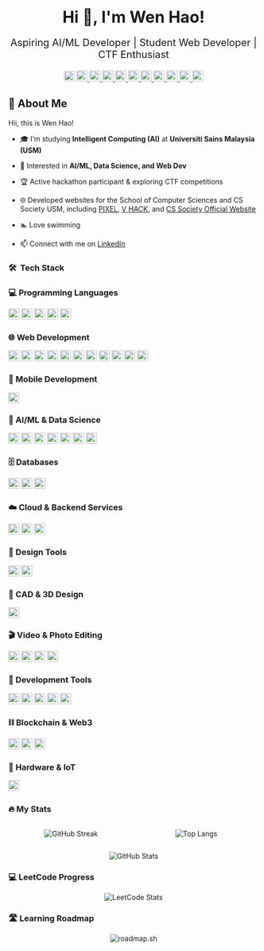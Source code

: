 <!-- Header -->
<div align="center">
  <p style="font-size: 2rem; font-weight: bold; margin-bottom: 0.5rem;">Hi 👋, I'm Wen Hao!</p>
  <p style="font-size: 1.25rem;">Aspiring AI/ML Developer | Student Web Developer | CTF Enthusiast</p>
</div>

<div align="center">
  <!-- Profile Views -->
  <img src="https://komarev.com/ghpvc/?username=wenhao1223&color=dc143c&style=for-the-badge" alt="Profile Views" style="height:21px;">
  <!-- Professional Platforms -->
  <!-- Portfolio -->
  <a href="https://wenhao1223.github.io/WenHao1223">
    <img src="https://img.shields.io/badge/Portfolio-543DE0?style=for-the-badge&logo=About.me&logoColor=white" alt="Portfolio" style="height:22px;">
  </a>
  <!-- LinkedIn -->
  <a href="https://www.linkedin.com/in/wenhao1223/">
    <img src="https://img.shields.io/badge/LinkedIn-0077B5?style=for-the-badge&logo=linkedin&logoColor=white" alt="LinkedIn" style="height:22px;">
  </a>
  <!-- GitHub -->
  <a href="https://github.com/WenHao1223">
    <img src="https://img.shields.io/badge/GitHub-100000?style=for-the-badge&logo=github&logoColor=white" alt="GitHub" style="height:22px;">
  </a>
  <!-- Kaggle -->
  <a href="https://www.kaggle.com/wenhao1223">
    <img src="https://img.shields.io/badge/Kaggle-20BEFF?style=for-the-badge&logo=Kaggle&logoColor=white" alt="Kaggle" style="height:22px;">
  </a>
  <!-- Contact -->
  <!-- Gmail -->
  <a href="mailto:wenhaojshs@gmail.com">
    <img src="https://img.shields.io/badge/Gmail-D14836?style=for-the-badge&logo=gmail&logoColor=white" alt="Gmail" style="height:22px;">
  </a>
  <!-- Social Media -->
  <!-- Facebook -->
  <a href="https://www.facebook.com/WenHao1223">
    <img src="https://img.shields.io/badge/Facebook-1877F2?style=for-the-badge&logo=facebook&logoColor=white" alt="Facebook" style="height:22px;">
  </a>
  <!-- Instagram -->
  <a href="https://www.instagram.com/limwenhao1223/">
    <img src="https://img.shields.io/badge/Instagram-E4405F?style=for-the-badge&logo=instagram&logoColor=white" alt="Instagram" style="height:22px;">
  </a>
  <!-- Twitter -->
  <a href="https://twitter.com/Hao1223Wen">
    <img src="https://img.shields.io/badge/Twitter-1DA1F2?style=for-the-badge&logo=x&logoColor=white" alt="Twitter" style="height:22px;">
  </a>
  <!-- Entertainment & Other -->
  <!-- Spotify -->
  <a href="https://open.spotify.com/user/31oii3r7gmfjpzqelwlyrlm2owta">
    <img src="https://img.shields.io/badge/Spotify-1DB954?style=for-the-badge&logo=spotify&logoColor=white" alt="Spotify" style="height:22px;">
  </a>
  <!-- Linktree -->
  <a href="https://linktr.ee/wenhao1223">
    <img src="https://img.shields.io/badge/Linktree-000000?style=for-the-badge&logo=Linktree&logoColor=white" alt="Linktree" style="height:22px;">
  </a>
</div>

## 👋 About Me

Hii, this is Wen Hao!

- 🎓 I’m studying **Intelligent Computing (AI)** at **Universiti Sains Malaysia (USM)**

- 🤖 Interested in **AI/ML, Data Science, and Web Dev**

- 🏆 Active hackathon participant & exploring CTF competitions

- 🌐 Developed websites for the School of Computer Sciences and CS Society USM, including [PIXEL](https://pixelusm.com/), [V HACK](https://vhackusm.com/), and [CS Society Official Website](https://cssocietyusm.com/)

- 🏊 Love swimming

- 📫 Connect with me on [LinkedIn](https://www.linkedin.com/in/wenhao1223/)

### 🛠 &nbsp;Tech Stack

### 💻 Programming Languages
<!-- Python -->
<img src="https://img.shields.io/badge/Python-3776AB?style=for-the-badge&logo=python&logoColor=white" alt="Python" style="height:22px;">
<!-- JavaScript -->
<img src="https://img.shields.io/badge/JavaScript-F7DF1E?style=for-the-badge&logo=javascript&logoColor=white" alt="JavaScript" style="height:22px;">
<!-- C++ -->
<img src="https://img.shields.io/badge/C++-00599C?style=for-the-badge&logo=c%2B%2B&logoColor=white" alt="C++" style="height:22px;">
<!-- Java -->
<img src="https://img.shields.io/badge/Java-007396?style=for-the-badge&logo=java&logoColor=white" alt="Java" style="height:22px;">
<!-- Dart -->
<img src="https://img.shields.io/badge/Dart-00B4AB?style=for-the-badge&logo=dart&logoColor=white" alt="Dart" style="height:22px;">

### 🌐 Web Development
<!-- HTML5 -->
<img src="https://img.shields.io/badge/HTML5-E34F26?style=for-the-badge&logo=html5&logoColor=white" alt="HTML5" style="height:22px;">
<!-- CSS3 -->
<img src="https://img.shields.io/badge/CSS3-1572B6?style=for-the-badge&logo=css3&logoColor=white" alt="CSS3" style="height:22px;">
<!-- Sass -->
<img src="https://img.shields.io/badge/Sass-CC6699?style=for-the-badge&logo=sass&logoColor=white" alt="Sass" style="height:22px;">
<!-- Bootstrap -->
<img src="https://img.shields.io/badge/Bootstrap-563D7C?style=for-the-badge&logo=bootstrap&logoColor=white" alt="Bootstrap" style="height:22px;">
<!-- Tailwind CSS -->
<img src="https://img.shields.io/badge/Tailwind_CSS-38B2AC?style=for-the-badge&logo=tailwind-css&logoColor=white" alt="Tailwind CSS" style="height:22px;">
<!-- jQuery -->
<img src="https://img.shields.io/badge/jQuery-0769AD?style=for-the-badge&logo=jquery&logoColor=white" alt="jQuery" style="height:22px;">
<!-- React.js -->
<img src="https://img.shields.io/badge/React.js-61DAFB?style=for-the-badge&logo=react&logoColor=white" alt="React.js" style="height:22px;">
<!-- Next.js -->
<img src="https://img.shields.io/badge/Next.js-000000?style=for-the-badge&logo=nextdotjs&logoColor=white" alt="Next.js" style="height:22px;">
<!-- Astro -->
<img src="https://img.shields.io/badge/Astro-FF4154?style=for-the-badge&logo=astro&logoColor=white" alt="Astro" style="height:22px;">
<!-- Vite -->
<img src="https://img.shields.io/badge/Vite-646CFF?style=for-the-badge&logo=vite&logoColor=white" alt="Vite" style="height:22px;">
<!-- Vercel -->
<img src="https://img.shields.io/badge/Vercel-000000?style=for-the-badge&logo=vercel&logoColor=white" alt="Vercel" style="height:22px;">

### 📱 Mobile Development
<!-- Flutter -->
<img src="https://img.shields.io/badge/Flutter-02569B?style=for-the-badge&logo=flutter&logoColor=white" alt="Flutter" style="height:22px;">

### 🤖 AI/ML & Data Science
<!-- TensorFlow -->
<img src="https://img.shields.io/badge/TensorFlow-FF6F00?style=for-the-badge&logo=tensorflow&logoColor=white" alt="TensorFlow" style="height:22px;">
<!-- Keras -->
<img src="https://img.shields.io/badge/Keras-FFA07A?style=for-the-badge&logo=keras&logoColor=white" alt="Keras" style="height:22px;">
<!-- Scikit-learn -->
<img src="https://img.shields.io/badge/Scikit_learn-F7931E?style=for-the-badge&logo=scikit-learn&logoColor=white" alt="Scikit-learn" style="height:22px;">
<!-- OpenCV -->
<img src="https://img.shields.io/badge/OpenCV-273134?style=for-the-badge&logo=opencv&logoColor=white" alt="OpenCV" style="height:22px;">
<!-- YOLO -->
<img src="https://img.shields.io/badge/YOLO-000000?style=for-the-badge&logo=yolo&logoColor=white" alt="YOLO" style="height:22px;">
<!-- Pandas -->
<img src="https://img.shields.io/badge/Pandas-150458?style=for-the-badge&logo=pandas&logoColor=white" alt="Pandas" style="height:22px;">
<!-- NumPy -->
<img src="https://img.shields.io/badge/NumPy-013243?style=for-the-badge&logo=numpy&logoColor=white" alt="NumPy" style="height:22px;">

### 🗄️ Databases
<!-- MySQL -->
<img src="https://img.shields.io/badge/MySQL-000000?style=for-the-badge&logo=mysql&logoColor=white" alt="MySQL" style="height:22px;">
<!-- PostgreSQL -->
<img src="https://img.shields.io/badge/PostgreSQL-316192?style=for-the-badge&logo=postgresql&logoColor=white" alt="PostgreSQL" style="height:22px;">
<!-- MongoDB -->
<img src="https://img.shields.io/badge/MongoDB-47A248?style=for-the-badge&logo=mongodb&logoColor=white" alt="MongoDB" style="height:22px;">

### ☁️ Cloud & Backend Services
<!-- Firebase -->
<img src="https://img.shields.io/badge/Firebase-FFCA28?style=for-the-badge&logo=firebase&logoColor=white" alt="Firebase" style="height:22px;">
<!-- AWS -->
<img src="https://img.shields.io/badge/AWS-232F3E?style=for-the-badge&logo=amazon-aws&logoColor=white" alt="AWS" style="height:22px;">
<!-- Cloudflare -->
<img src="https://img.shields.io/badge/Cloudflare-F38020?style=for-the-badge&logo=cloudflare&logoColor=white" alt="Cloudflare" style="height:22px;">

### 🎨 Design Tools
<!-- Figma -->
<img src="https://img.shields.io/badge/Figma-F24E1E?style=for-the-badge&logo=figma&logoColor=white" alt="Figma" style="height:22px;">
<!-- Adobe XD -->
<img src="https://img.shields.io/badge/Adobe_XD-FF781F?style=for-the-badge&logo=adobexd&logoColor=white" alt="Adobe XD" style="height:22px;">

### 🧃 CAD & 3D Design
<!-- Autodesk Fusion 360 -->
<img src="https://img.shields.io/badge/Fusion_360-FF6C00?style=for-the-badge&logo=autodesk&logoColor=white" alt="Fusion 360" style="height:22px;">

### 🎬 Video & Photo Editing
<!-- Adobe Premiere Pro -->
<img src="https://img.shields.io/badge/Premiere_Pro-9999FF?style=for-the-badge&logo=adobepremierepro&logoColor=white" alt="Premiere Pro" style="height:22px;">
<!-- DaVinci Resolve -->
<img src="https://img.shields.io/badge/DaVinci_Resolve-233A51?style=for-the-badge&logo=davinciresolve&logoColor=white" alt="DaVinci Resolve" style="height:22px;">
<!-- Adobe Photoshop -->
<img src="https://img.shields.io/badge/Photoshop-31A8FF?style=for-the-badge&logo=adobephotoshop&logoColor=white" alt="Photoshop" style="height:22px;">
<!-- Adobe Lightroom -->
<img src="https://img.shields.io/badge/Lightroom-31A8FF?style=for-the-badge&logo=adobelightroom&logoColor=white" alt="Lightroom" style="height:22px;">

### 🔧 Development Tools
<!-- Git -->
<img src="https://img.shields.io/badge/Git-F05032?style=for-the-badge&logo=git&logoColor=white" alt="Git" style="height:22px;">
<!-- GitHub -->
<img src="https://img.shields.io/badge/GitHub-181717?style=for-the-badge&logo=github&logoColor=white" alt="GitHub" style="height:22px;">
<!-- Anaconda -->
<img src="https://img.shields.io/badge/Anaconda-44A833?style=for-the-badge&logo=anaconda&logoColor=white" alt="Anaconda" style="height:22px;">
<!-- Docker -->
<img src="https://img.shields.io/badge/Docker-2496ED?style=for-the-badge&logo=docker&logoColor=white" alt="Docker" style="height:22px;">
<!-- Wireshark -->
<img src="https://img.shields.io/badge/Wireshark-1679A7?style=for-the-badge&logo=wireshark&logoColor=white" alt="Wireshark" style="height:22px;">

### ⛓️ Blockchain & Web3
<!-- Ethereum -->
<img src="https://img.shields.io/badge/Ethereum-3C3C3D?style=for-the-badge&logo=ethereum&logoColor=white" alt="Ethereum" style="height:22px;">
<!-- Solana -->
<img src="https://img.shields.io/badge/Solana-9945FF?style=for-the-badge&logo=solana&logoColor=white" alt="Solana" style="height:22px;">
<!-- Solidity -->
<img src="https://img.shields.io/badge/Solidity-363636?style=for-the-badge&logo=solidity&logoColor=white" alt="Solidity" style="height:22px;">

### 🔌 Hardware & IoT
<!-- Arduino -->
<img src="https://img.shields.io/badge/Arduino-00979D?style=for-the-badge&logo=arduino&logoColor=white" alt="Arduino" style="height:22px;">&nbsp;

### 🔥 My Stats

<div align="center">

<div style="display: flex; justify-content: space-between;">

  <div style="flex: 1;">

  ![GitHub Streak](https://github-readme-streak-stats.herokuapp.com?user=WenHao1223&theme=vision-friendly-dark)
  </div>

  <div style="flex: 1;">

  ![Top Langs](https://github-readme-stats.vercel.app/api/top-langs/?username=WenHao1223&theme=vision-friendly-dark&layout=compact)
  </div>

</div>

![GitHub Stats](https://github-readme-stats.vercel.app/api?username=WenHao1223&theme=vision-friendly-dark&include_all_commits=true&rank_icon=github)

</div>

### 💻 LeetCode Progress

<div align="center">

![LeetCode Stats](https://leetcode.card.workers.dev/szeyusim?theme=auto&font=baloo&extension=null)

</div>

### 🛣️ Learning Roadmap

<div align="center">

![roadmap.sh](https://api.roadmap.sh/v1-badge/wide/64706dffa4a21941a6c00e26?variant=dark&roadmaps=frontend%2Creact%2Ccpp)

</div>
